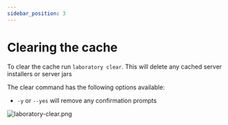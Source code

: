 ```yaml
---
sidebar_position: 3
---
```


# Clearing the cache

To clear the cache run `laboratory clear`. This will delete any cached server installers or server jars

The clear command has the following options available:
- `-y` or `--yes` will remove any confirmation prompts

![laboratory-clear.png](/img/docs/laboratory-clear.png)